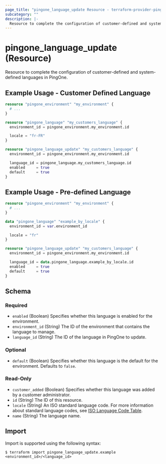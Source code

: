 ```yaml
---
page_title: "pingone_language_update Resource - terraform-provider-pingone"
subcategory: ""
description: |-
  Resource to complete the configuration of customer-defined and system-defined languages in PingOne.
---
```


# pingone_language_update (Resource)

Resource to complete the configuration of customer-defined and system-defined languages in PingOne.

## Example Usage - Customer Defined Language

```terraform
resource "pingone_environment" "my_environment" {
  # ...
}

resource "pingone_language" "my_customers_language" {
  environment_id = pingone_environment.my_environment.id

  locale = "fr-FR"
}

resource "pingone_language_update" "my_customers_language" {
  environment_id = pingone_environment.my_environment.id

  language_id = pingone_language.my_customers_language.id
  enabled     = true
  default     = true
}
```

## Example Usage - Pre-defined Language

```terraform
resource "pingone_environment" "my_environment" {
  # ...
}

data "pingone_language" "example_by_locale" {
  environment_id = var.environment_id

  locale = "fr"
}

resource "pingone_language_update" "my_customers_language" {
  environment_id = pingone_environment.my_environment.id

  language_id = data.pingone_language.example_by_locale.id
  enabled     = true
  default     = true
}
```

<!-- schema generated by tfplugindocs -->
## Schema

### Required

- `enabled` (Boolean) Specifies whether this language is enabled for the environment.
- `environment_id` (String) The ID of the environment that contains the language to manage.
- `language_id` (String) The ID of the language in PingOne to update.

### Optional

- `default` (Boolean) Specifies whether this language is the default for the environment. Defaults to `false`.

### Read-Only

- `customer_added` (Boolean) Specifies whether this language was added by a customer administrator.
- `id` (String) The ID of this resource.
- `locale` (String) An ISO standard language code. For more information about standard language codes, see [ISO Language Code Table](http://www.lingoes.net/en/translator/langcode.htm).
- `name` (String) The language name.

## Import

Import is supported using the following syntax:

```shell
$ terraform import pingone_language_update.example <environment_id>/<language_id>
```
